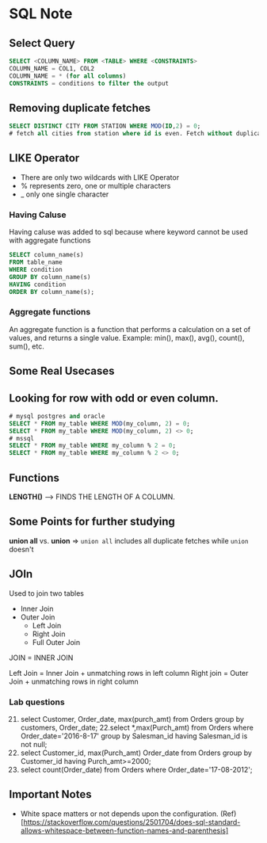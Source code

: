 # SQL Note

## Select Query
```sql
SELECT <COLUMN_NAME> FROM <TABLE> WHERE <CONSTRAINTS>
COLUMN_NAME = COL1, COL2
COLUMN_NAME = * (for all columns)
CONSTRAINTS = conditions to filter the output
```

## Removing duplicate fetches
```sql
SELECT DISTINCT CITY FROM STATION WHERE MOD(ID,2) = 0;
# fetch all cities from station where id is even. Fetch without duplicates.
```
## LIKE Operator
- There are only two wildcards with LIKE Operator
- % represents zero, one or multiple characters
- _ only one single character

### Having Caluse
Having caluse was added to sql because where keyword cannot be used with aggregate functions
```sql
SELECT column_name(s)
FROM table_name
WHERE condition
GROUP BY column_name(s)
HAVING condition
ORDER BY column_name(s);
```

### Aggregate functions
An aggregate function is a function that performs a calculation on a set of values, and returns a single value.
Example: min(), max(), avg(), count(), sum(), etc.

## Some Real Usecases



## Looking for row with odd or even column.
```sql
# mysql postgres and oracle
SELECT * FROM my_table WHERE MOD(my_column, 2) = 0;
SELECT * FROM my_table WHERE MOD(my_column, 2) <> 0;
# mssql
SELECT * FROM my_table WHERE my_column % 2 = 0;
SELECT * FROM my_table WHERE my_column % 2 <> 0;
```



## Functions
**LENGTH()** --> FINDS THE LENGTH OF A COLUMN.


## Some Points for further studying
**union all** vs. **union** => `union all` includes all duplicate fetches while `union` doesn't

## 

## JOIn
Used to join two tables
- Inner Join
- Outer Join
  - Left Join
  - Right Join
  - Full Outer Join

JOIN = INNER JOIN

Left Join = Inner Join + unmatching rows in left column
Right join = Outer Join + unmatching rows in right column


### Lab questions

21. select Customer, Order_date, max(purch_amt) from Orders group by customers, Order_date;
22.select *,max(Purch_amt) from Orders where  Order_date='2016-8-17' group by Salesman_id having Salesman_id is not null;
23. select  Customer_id, max(Purch_amt) Order_date from Orders group by Customer_id having Purch_amt>=2000;
24. select count(Order_date) from Orders where Order_date='17-08-2012';
 

## Important Notes
- White space matters or not depends upon the configuration. (Ref)[https://stackoverflow.com/questions/2501704/does-sql-standard-allows-whitespace-between-function-names-and-parenthesis]
